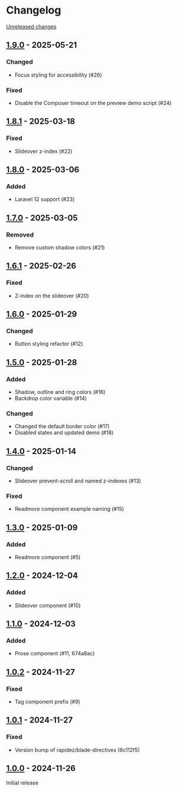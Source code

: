 # Changelog 

[Unreleased changes](https://github.com/rapidez/blade-components/compare/1.9.0...1.9.0)
## [1.9.0](https://github.com/rapidez/blade-components/releases/tag/1.9.0) - 2025-05-21

### Changed

- Focus styling for accessibility (#26)

### Fixed

- Disable the Composer timeout on the preview demo script (#24)

## [1.8.1](https://github.com/rapidez/blade-components/releases/tag/1.8.1) - 2025-03-18

### Fixed

- Slideover z-index (#22)

## [1.8.0](https://github.com/rapidez/blade-components/releases/tag/1.8.0) - 2025-03-06

### Added

- Laravel 12 support (#23)

## [1.7.0](https://github.com/rapidez/blade-components/releases/tag/1.7.0) - 2025-03-05

### Removed

- Remove custom shadow colors (#21)

## [1.6.1](https://github.com/rapidez/blade-components/releases/tag/1.6.1) - 2025-02-26

### Fixed

- Z-index on the slideover (#20)

## [1.6.0](https://github.com/rapidez/blade-components/releases/tag/1.6.0) - 2025-01-29

### Changed

- Button styling refactor (#12)

## [1.5.0](https://github.com/rapidez/blade-components/releases/tag/1.5.0) - 2025-01-28

### Added

- Shadow, outline and ring colors (#16)
- Backdrop color variable (#14)

### Changed

- Changed the default border color (#17)
- Disabled states and updated demo (#18)

## [1.4.0](https://github.com/rapidez/blade-components/releases/tag/1.4.0) - 2025-01-14

### Changed

- Slideover prevent-scroll and named z-indexes (#13)

### Fixed

- Readmore component example naming (#15)

## [1.3.0](https://github.com/rapidez/blade-components/releases/tag/1.3.0) - 2025-01-09

### Added

- Readmore component (#5)

## [1.2.0](https://github.com/rapidez/blade-components/releases/tag/1.2.0) - 2024-12-04

### Added

- Slideover component (#10)

## [1.1.0](https://github.com/rapidez/blade-components/releases/tag/1.1.0) - 2024-12-03

### Added

- Prose component (#11, 674a8ac)

## [1.0.2](https://github.com/rapidez/blade-components/releases/tag/1.0.2) - 2024-11-27

### Fixed

- Tag component prefix (#9)

## [1.0.1](https://github.com/rapidez/blade-components/releases/tag/1.0.1) - 2024-11-27

### Fixed

- Version bump of rapidez/blade-directives (6c112f5)

## [1.0.0](https://github.com/rapidez/blade-components/releases/tag/1.0.0) - 2024-11-26

Initial release

